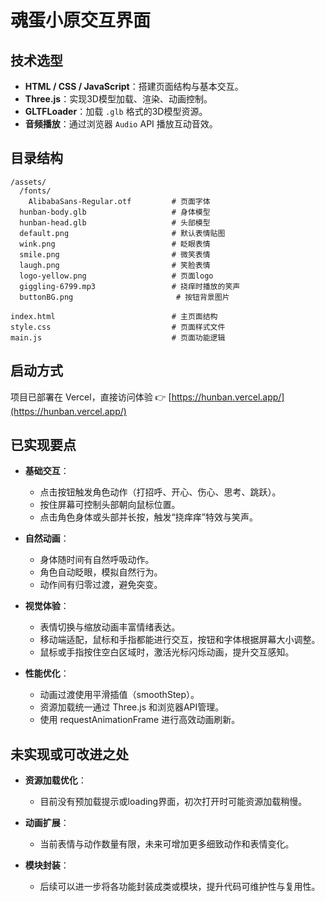 # 魂蛋小原交互界面

## 技术选型

- **HTML / CSS / JavaScript**：搭建页面结构与基本交互。
- **Three.js**：实现3D模型加载、渲染、动画控制。
- **GLTFLoader**：加载 `.glb` 格式的3D模型资源。
- **音频播放**：通过浏览器 `Audio` API 播放互动音效。


## 目录结构

```
/assets/
  /fonts/
    AlibabaSans-Regular.otf         # 页面字体
  hunban-body.glb                   # 身体模型
  hunban-head.glb                   # 头部模型
  default.png                       # 默认表情贴图
  wink.png                          # 眨眼表情
  smile.png                         # 微笑表情
  laugh.png                         # 笑脸表情
  logo-yellow.png                   # 页面logo
  giggling-6799.mp3                 # 挠痒时播放的笑声
  buttonBG.png                       # 按钮背景图片

index.html                          # 主页面结构
style.css                           # 页面样式文件
main.js                             # 页面功能逻辑
```

## 启动方式

项目已部署在 Vercel，直接访问体验
👉 [https://hunban.vercel.app/](https://hunban.vercel.app/)

## 已实现要点

- **基础交互**：
  - 点击按钮触发角色动作（打招呼、开心、伤心、思考、跳跃）。
  - 按住屏幕可控制头部朝向鼠标位置。
  - 点击角色身体或头部并长按，触发“挠痒痒”特效与笑声。

- **自然动画**：
  - 身体随时间有自然呼吸动作。
  - 角色自动眨眼，模拟自然行为。
  - 动作间有归零过渡，避免突变。

- **视觉体验**：
  - 表情切换与缩放动画丰富情绪表达。
  - 移动端适配，鼠标和手指都能进行交互，按钮和字体根据屏幕大小调整。
  - 鼠标或手指按住空白区域时，激活光标闪烁动画，提升交互感知。


- **性能优化**：
  - 动画过渡使用平滑插值（smoothStep）。
  - 资源加载统一通过 Three.js 和浏览器API管理。
  - 使用 requestAnimationFrame 进行高效动画刷新。


## 未实现或可改进之处

- **资源加载优化**：
  - 目前没有预加载提示或loading界面，初次打开时可能资源加载稍慢。

- **动画扩展**：
  - 当前表情与动作数量有限，未来可增加更多细致动作和表情变化。

- **模块封装**：
  - 后续可以进一步将各功能封装成类或模块，提升代码可维护性与复用性。

